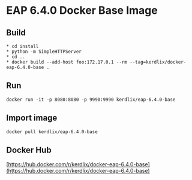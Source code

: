 # EAP 6.4.0 Docker Base Image

## Build
```
* cd install
* python -m SimpleHTTPServer
* cd ..
* docker build --add-host foo:172.17.0.1 --rm --tag=kerdlix/docker-eap-6.4.0-base .
```

## Run
```
docker run -it -p 8080:8080 -p 9990:9990 kerdlix/eap-6.4.0-base
```

## Import image
```
docker pull kerdlix/eap-6.4.0-base
```

## Docker Hub
[https://hub.docker.com/r/kerdlix/docker-eap-6.4.0-base](https://hub.docker.com/r/kerdlix/docker-eap-6.4.0-base)

